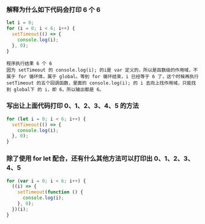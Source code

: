 ### 解释为什么如下代码会打印 6 个 6

```javascript
let i = 0;
for (i = 0; i < 6; i++) {
  setTimeout(() => {
    console.log(i);
  }, 0);
}
```

    程序执行结果 6 个 6
    因为 setTimeout 的 console.log(i); 的i是 var 定义的，所以是函数级的作用域，不属于 for 循环体，属于 global。等到 for 循环结束，i 已经等于 6 了，这个时候再执行 setTimeout 的五个回调函数，里面的 console.log(i); 的 i 去向上找作用域，只能找到 global下 的 i，即 6，所以输出都是 6。

### 写出让上面代码打印 0、1、2、3、4、5 的方法

```javascript
for (let i = 0; i < 6; i++) {
  setTimeout(() => {
    console.log(i);
  }, 0);
}
```

### 除了使用 for let 配合，还有什么其他方法可以打印出 0、1、2、3、4、5

```javascript
for (var i = 0; i < 6; i++) {
  ((i) => {
    setTimeout(function () {
      console.log(i);
    }, 0);
  })(i);
}
```
